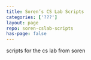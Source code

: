 ```yaml
---
title: Soren’s CS Lab Scripts
categories: ['???']
layout: page
repo: soren-cslab-scripts
has-page: false
---
```


scripts for the cs lab from soren
